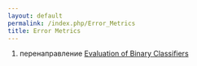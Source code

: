 ```yaml
---
layout: default
permalink: /index.php/Error_Metrics
title: Error Metrics
---
```

1. перенаправление [Evaluation of Binary Classifiers](Evaluation_of_Binary_Classifiers)